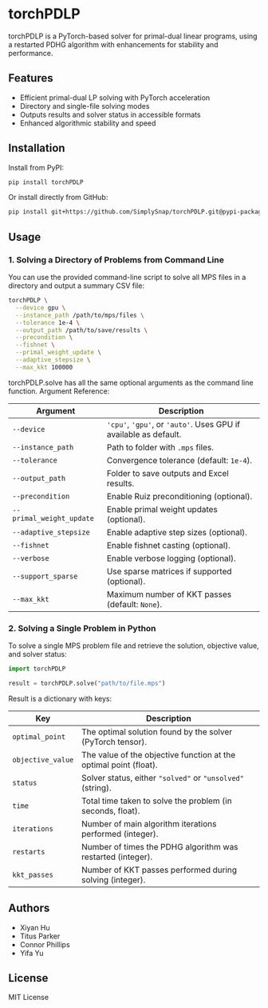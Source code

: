 # torchPDLP

torchPDLP is a PyTorch-based solver for primal-dual linear programs, using a restarted PDHG algorithm with enhancements for stability and performance.

## Features

- Efficient primal-dual LP solving with PyTorch acceleration
- Directory and single-file solving modes
- Outputs results and solver status in accessible formats
- Enhanced algorithmic stability and speed

## Installation

Install from PyPI:
```bash
pip install torchPDLP
```

Or install directly from GitHub:
```bash
pip install git+https://github.com/SimplySnap/torchPDLP.git@pypi-package#subdirectory=torchPDLP
```

## Usage

### 1. Solving a Directory of Problems from Command Line

You can use the provided command-line script to solve all MPS files in a directory and output a summary CSV file:

```bash
torchPDLP \
  --device gpu \
  --instance_path /path/to/mps/files \
  --tolerance 1e-4 \
  --output_path /path/to/save/results \
  --precondition \
  --fishnet \
  --primal_weight_update \
  --adaptive_stepsize \
  --max_kkt 100000
```
torchPDLP.solve has all the same optional arguments as the command line function.
 Argument Reference:

| Argument                 | Description                                                                  |
| ------------------------ | ---------------------------------------------------------------------------- |
| `--device`               | `'cpu'`, `'gpu'`, or `'auto'`. Uses GPU if available as default.             |
| `--instance_path`        | Path to folder with `.mps` files.                                            |
| `--tolerance`            | Convergence tolerance (default: `1e-4`).                                     |
| `--output_path`          | Folder to save outputs and Excel results.                                    |
| `--precondition`         | Enable Ruiz preconditioning (optional).                                      |
| `--primal_weight_update` | Enable primal weight updates (optional).                                     |
| `--adaptive_stepsize`    | Enable adaptive step sizes (optional).                                       |
| `--fishnet`              | Enable fishnet casting (optional).                                           |
| `--verbose`              | Enable verbose logging (optional).                                           |
| `--support_sparse`       | Use sparse matrices if supported (optional).                                 |
| `--max_kkt`              | Maximum number of KKT passes (default: `None`).                              |

### 2. Solving a Single Problem in Python

To solve a single MPS problem file and retrieve the solution, objective value, and solver status:

```python
import torchPDLP

result = torchPDLP.solve("path/to/file.mps")
```
Result is a dictionary with keys:

| Key               | Description                                                                                   |
| ----------------- | --------------------------------------------------------------------------------------------- |
| `optimal_point`   | The optimal solution found by the solver (PyTorch tensor).                                    |
| `objective_value` | The value of the objective function at the optimal point (float).                             |
| `status`          | Solver status, either `"solved"` or `"unsolved"` (string).                                    |
| `time`            | Total time taken to solve the problem (in seconds, float).                                    |
| `iterations`      | Number of main algorithm iterations performed (integer).                                      |
| `restarts`        | Number of times the PDHG algorithm was restarted (integer).                                   |
| `kkt_passes`      | Number of KKT passes performed during solving (integer).                                      |


## Authors

- Xiyan Hu
- Titus Parker
- Connor Phillips
- Yifa Yu

## License

MIT License

